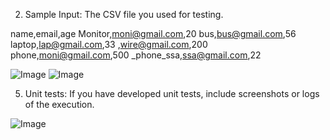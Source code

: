 2. Sample Input: The CSV file you used for testing.


name,email,age
Monitor,moni@gmail.com,20
bus,bus@gmail.com,56
laptop,lap@gmail.com,33
,wire@gmail.com,200
phone,moni@gmail.com,500
_phone_ssa,ssa@gmail.com,22

![Image](https://github.com/user-attachments/assets/c4438af4-8a5c-436d-998d-49971575e2c3)
![Image](https://github.com/user-attachments/assets/34b8f79f-af4e-4524-a239-a6de7fd4060d)


5. Unit tests: If you have developed unit tests, include screenshots or logs of the execution.

![Image](https://github.com/user-attachments/assets/dbc412f4-705c-49b6-a4db-0683bdbbf6de)

